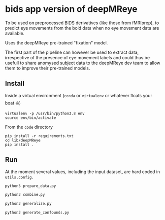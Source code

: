 # bids app version of deepMReye

To be used on preprocessed BIDS derivatives (like those from fMRIprep), to
predict eye movements from the bold data when no eye movement data are
available.

Uses the deepMReye pre-trained "fixation" model.

The first part of the pipeline can however be used to extract data, irrespective
of the presence of eye movement labels and could thus be usefull to share
anomysed subject data to the deepMReye dev team to allow them to improve their
pre-trained models.

## Install

Inside a virtual environment (`conda` or `virtualenv` or whatever floats your
boat ⛵)

```
virtualenv -p /usr/bin/python3.8 env
source env/bin/activate
```

From the `code` directory

<!-- TODO fix bug in deepMReye that makes it impossible to find the masks -->

```
pip install -r requirements.txt
cd lib/deepMReye
pip install .
```

## Run

At the moment several values, including the input dataset, are hard coded in
`utils.config`.

```bash
python3 prepare_data.py
```

```bash
python3 combine.py
```

```bash
python3 generalize.py
```

```bash
python3 generate_confounds.py
```
